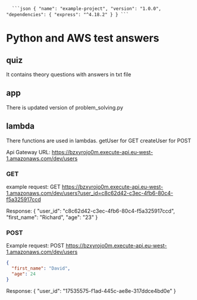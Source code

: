 <pre> <code> ```json { "name": "example-project", "version": "1.0.0", "dependencies": { "express": "^4.18.2" } } ``` </code> </pre>

# Python and AWS test answers

## quiz
It contains theory questions with answers in txt file

## app
There is updated version of problem_solving.py

## lambda
There functions are used in lambdas.
getUser for GET
createUser for POST

Api Gateway URL: https://bzxyrojo0m.execute-api.eu-west-1.amazonaws.com/dev/users

### GET
example request:
GET https://bzxyrojo0m.execute-api.eu-west-1.amazonaws.com/dev/users?user_id=c8c62d42-c3ec-4fb6-80c4-f5a325917ccd

Response:
{
    "user_id": "c8c62d42-c3ec-4fb6-80c4-f5a325917ccd",
    "first_name": "Richard",
    "age": "23"
}

### POST
Example request:
POST https://bzxyrojo0m.execute-api.eu-west-1.amazonaws.com/dev/users
```json
{
  "first_name": "David",
  "age": 24
}
```
Response:
{
    "user_id": "17535575-f1ad-445c-ae8e-317ddce4bd0e"
}
